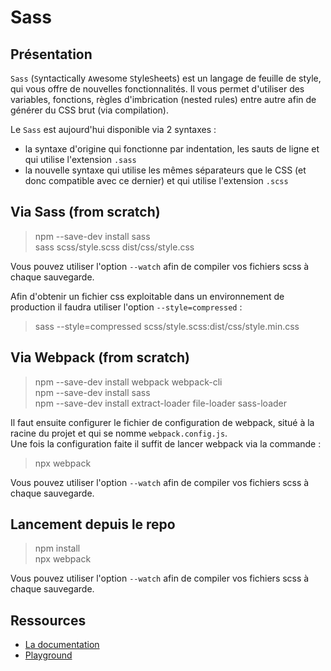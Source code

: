 # Sass

## Présentation

`Sass` (`S`yntactically `A`wesome `S`tyle`S`heets) est un langage de feuille de style, qui vous offre de nouvelles fonctionnalités.
Il vous permet d'utiliser des variables, fonctions, règles d'imbrication (nested rules) entre autre afin de générer du CSS brut (via compilation).

Le `Sass` est aujourd'hui disponible via 2 syntaxes :
* la syntaxe d'origine qui fonctionne par indentation, les sauts de ligne et qui utilise l'extension `.sass`
* la nouvelle syntaxe qui utilise les mêmes séparateurs que le CSS (et donc compatible avec ce dernier) et qui utilise l'extension `.scss`

## Via Sass (from scratch)

> npm --save-dev install sass<br/>
> sass scss/style.scss dist/css/style.css

Vous pouvez utiliser l'option `--watch` afin de compiler vos fichiers scss à chaque sauvegarde.

Afin d'obtenir un fichier css exploitable dans un environnement de production il faudra utiliser l'option `--style=compressed` :
> sass --style=compressed scss/style.scss:dist/css/style.min.css

## Via Webpack (from scratch)

> npm --save-dev install webpack webpack-cli<br/>
> npm --save-dev install sass<br/>
> npm --save-dev install extract-loader file-loader sass-loader<br/>

Il faut ensuite configurer le fichier de configuration de webpack, situé à la racine du projet et qui se nomme `webpack.config.js`.<br/>
Une fois la configuration faite il suffit de lancer webpack via la commande :

> npx webpack

Vous pouvez utiliser l'option `--watch` afin de compiler vos fichiers scss à chaque sauvegarde.

## Lancement depuis le repo

> npm install<br/>
> npx webpack

Vous pouvez utiliser l'option `--watch` afin de compiler vos fichiers scss à chaque sauvegarde.

## Ressources

* [La documentation](https://sass-lang.com/documentation)<br/>
* [Playground](https://www.sassmeister.com/)